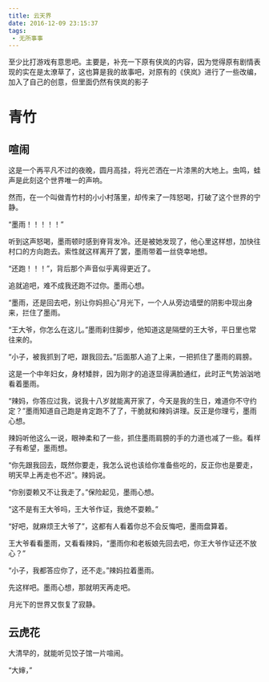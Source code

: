 ```yaml
---
title: 云天界
date: 2016-12-09 23:15:37
tags:
 - 无所事事
---
```


至少比打游戏有意思吧。主要是，补充一下原有侠岚的内容，因为觉得原有剧情表现的实在是太潦草了，这也算是我的故事吧，对原有的《侠岚》进行了一些改编，加入了自己的创意，但里面仍然有侠岚的影子

<!-- more -->

# 青竹

## 喧闹

这是一个再平凡不过的夜晚，圆月高挂，将光芒洒在一片漆黑的大地上。虫鸣，蛙声是此刻这个世界唯一的声响。

然而，在一个叫做青竹村的小小村落里，却传来了一阵怒喝，打破了这个世界的宁静。

“墨雨！！！！！”

听到这声怒喝，墨雨顿时感到脊背发冷。还是被她发现了，他心里这样想，加快往村口的方向跑去。索性就这样离开了罢，墨雨带着一丝侥幸地想。

“还跑！！！”，背后那个声音似乎离得更近了。

追就追吧，难不成我还跑不过你。墨雨心想。

“墨雨，还是回去吧，别让你妈担心”月光下，一个人从旁边墙壁的阴影中现出身来，拦住了墨雨。

“王大爷，你怎么在这儿。”墨雨刹住脚步，他知道这是隔壁的王大爷，平日里也常往来的。

“小子，被我抓到了吧，跟我回去。”后面那人追了上来，一把抓住了墨雨的肩膀。

这是一个中年妇女，身材矮胖，因为刚才的追逐显得满脸通红，此时正气势汹汹地看着墨雨。

“辣妈，你答应过我，说我十八岁就能离开家了，今天是我的生日，难道你不守约定？”墨雨知道自己跑是肯定跑不了了，干脆就和辣妈讲理。反正是你理亏，墨雨心想。

辣妈听他这么一说，眼神柔和了一些，抓住墨雨肩膀的手的力道也减了一些。看样子有希望，墨雨想。

“你先跟我回去，既然你要走，我怎么说也该给你准备些吃的，反正你也是要走，明天早上再走也不迟”。辣妈说。

“你别耍赖又不让我走了。”保险起见，墨雨心想。

“这不是有王大爷吗，王大爷作证，我绝不耍赖。”

“好吧，就麻烦王大爷了”，这都有人看着你总不会反悔吧，墨雨盘算着。

王大爷看看墨雨，又看看辣妈，“墨雨你和老板娘先回去吧，你王大爷作证还不放心？”

“小子，我都答应你了，还不走。”辣妈拉着墨雨。

先这样吧。墨雨心想，那就明天再走吧。

月光下的世界又恢复了寂静。

## 云虎花

大清早的，就能听见饺子馆一片喧闹。

“大婶，”


